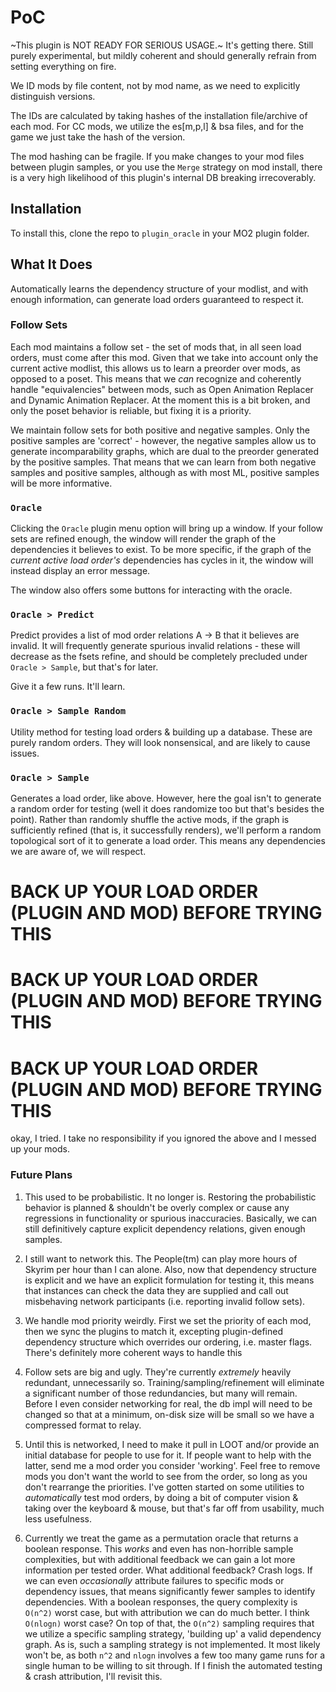 # PoC

~This plugin is NOT READY FOR SERIOUS USAGE.~ It's getting there. Still purely experimental, but mildly coherent and should generally refrain from setting everything on fire.



We ID mods by file content, not by mod name, as we need to explicitly distinguish versions. 

The IDs are calculated by taking hashes of the installation file/archive of each mod. For CC mods, we utilize the es[m,p,l] & bsa files, and for the game we just take the hash of the version.

The mod hashing can be fragile. If you make changes to your mod files between plugin samples, or you use the `Merge` strategy on mod install, there is a very high likelihood of this plugin's internal DB breaking irrecoverably. 

## Installation
To install this, clone the repo to `plugin_oracle` in your MO2 plugin folder.

## What It Does
Automatically learns the dependency structure of your modlist, and with enough information, can generate load orders guaranteed to respect it.

### Follow Sets
Each mod maintains a follow set - the set of mods that, in all seen load orders, must come after this mod. Given that we take into account only the current active modlist, this allows us to learn a preorder over mods, as opposed to a poset. This means that we _can_ recognize and coherently handle "equivalencies" between mods, such as Open Animation Replacer and Dynamic Animation Replacer. At the moment this is a bit broken, and only the poset behavior is reliable, but fixing it is a priority.

We maintain follow sets for both positive and negative samples. Only the positive samples are 'correct' - however, the negative samples allow us to generate incomparability graphs, which are dual to the preorder generated by the positive samples. That means that we can learn from both negative samples and positive samples, although as with most ML, positive samples will be more informative.

### `Oracle`
Clicking the `Oracle` plugin menu option will bring up a window. If your follow sets are refined enough, the window will render the graph of the dependencies it believes to exist. To be more specific, if the graph of the _current active load order's_ dependencies has cycles in it, the window will instead display an error message.

The window also offers some buttons for interacting with the oracle.

### `Oracle > Predict`

Predict provides a list of mod order relations A -> B that it believes are invalid. It will frequently generate spurious invalid relations - these will decrease as the fsets refine, and should be completely precluded under `Oracle > Sample`, but that's for later.

Give it a few runs. It'll learn.

### `Oracle > Sample Random`

Utility method for testing load orders & building up a database. These are purely random orders. They will look nonsensical, and are likely to cause issues.

### `Oracle > Sample`

Generates a load order, like above. However, here the goal isn't to generate a random order for testing (well it does randomize too but that's besides the point). Rather than randomly shuffle the active mods, if the graph is sufficiently refined (that is, it successfully renders), we'll perform a random topological sort of it to generate a load order. This means any dependencies we are aware of, we will respect.

# BACK UP YOUR LOAD ORDER (PLUGIN AND MOD) BEFORE TRYING THIS
# BACK UP YOUR LOAD ORDER (PLUGIN AND MOD) BEFORE TRYING THIS
# BACK UP YOUR LOAD ORDER (PLUGIN AND MOD) BEFORE TRYING THIS

okay, I tried. I take no responsibility if you ignored the above and I messed up your mods.


### Future Plans

1. This used to be probabilistic. It no longer is. Restoring the probabilistic behavior is planned & shouldn't be overly complex or cause any regressions in functionality or spurious inaccuracies. Basically, we can still definitively capture explicit dependency relations, given enough samples.

2. I still want to network this. The People(tm) can play more hours of Skyrim per hour than I can alone. Also, now that dependency structure is explicit and we have an explicit formulation for testing it, this means that instances can check the data they are supplied and call out misbehaving network participants (i.e. reporting invalid follow sets).

3. We handle mod priority weirdly. First we set the priority of each mod, then we sync the plugins to match it, excepting plugin-defined dependency structure which overrides our ordering, i.e. master flags. There's definitely more coherent ways to handle this

4. Follow sets are big and ugly. They're currently _extremely_ heavily redundant, unnecessarily so. Training/sampling/refinement will eliminate a significant number of those redundancies, but many will remain. Before I even consider networking for real, the db impl will need to be changed so that at a minimum, on-disk size will be small so we have a compressed format to relay.

5. Until this is networked, I need to make it pull in LOOT and/or provide an initial database for people to use for it. If people want to help with the latter, send me a mod order you consider 'working'. Feel free to remove mods you don't want the world to see from the order, so long as you don't rearrange the priorities. I've gotten started on some utilities to _automatically_ test mod orders, by doing a bit of computer vision & taking over the keyboard & mouse, but that's far off from usability, much less usefulness.

6. Currently we treat the game as a permutation oracle that returns a boolean response. This _works_ and even has non-horrible sample complexities, but with additional feedback we can gain a lot more information per tested order. What additional feedback? Crash logs. If we can even _occasionally_ attribute failures to specific mods or dependency issues, that means significantly fewer samples to identify dependencies. With a boolean responses, the query complexity is `O(n^2)` worst case, but with attribution we can do much better. I think `O(nlogn)` worst case? On top of that, the `O(n^2)` sampling requires that we utilize a specific sampling strategy, 'building up' a valid dependency graph. As is, such a sampling strategy is not implemented. It most likely won't be, as both `n^2` and `nlogn` involves a few too many game runs for a single human to be willing to sit through. If I finish the automated testing & crash attribution, I'll revisit this.
